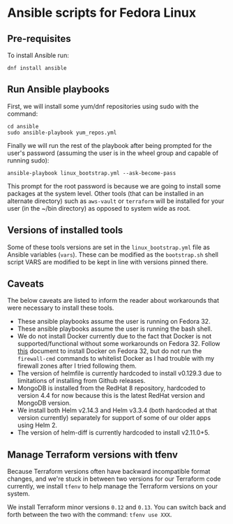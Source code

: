 # Ansible scripts for Fedora Linux

## Pre-requisites

To install Ansible run:

```
dnf install ansible
```

## Run Ansible playbooks

First, we will install some yum/dnf repositories using sudo with the command:

```
cd ansible
sudo ansible-playbook yum_repos.yml
```

Finally we will run the rest of the playbook after being prompted for the user's password (assuming the user is in the
wheel group and capable of running sudo):

```
ansible-playbook linux_bootstrap.yml --ask-become-pass
```

This prompt for the root password is because we are going to install some packages at the system level. Other tools
(that can be installed in an alternate directory) such as `aws-vault` or `terraform` will be installed for your user (in
the ~/bin directory) as opposed to system wide as root.

## Versions of installed tools

Some of these tools versions are set in the `linux_bootstrap.yml` file as Ansible variables (`vars`). These can be
modified as the `bootstrap.sh` shell script VARS are modified to be kept in line with versions pinned there.

## Caveats

The below caveats are listed to inform the reader about workarounds that were necessary to install these tools.

* These ansible playbooks assume the user is running on Fedora 32.
* These ansible playbooks assume the user is running the bash shell.
* We do not install Docker currently due to the fact that Docker is not supported/functional without some
workarounds on Fedora 32. Follow [this](https://fedoramagazine.org/docker-and-fedora-32/) document to install Docker on Fedora 32,
but do not run the `firewall-cmd` commands to whitelist Docker as I had trouble with my firewall zones after I tried following them.
* The version of helmfile is currently hardcoded to install v0.129.3 due to limitations of installing from Github releases.
* MongoDB is installed from the RedHat 8 repository, hardcoded to version 4.4 for now because this is the latest RedHat version and MongoDB version.
* We install both Helm v2.14.3 and Helm v3.3.4 (both hardcoded at that version currently) separately for support of some of our older apps using Helm 2.
* The version of helm-diff is currently hardcoded to install v2.11.0+5.

## Manage Terraform versions with tfenv

Because Terraform versions often have backward incompatible format changes, and we're stuck in between two versions for
our Terraform code currently, we install `tfenv` to help manage the Terraform versions on your system.

We install Terraform minor versions `0.12` and `0.13`. You can switch back and forth between the two with the command:
`tfenv use XXX`.
